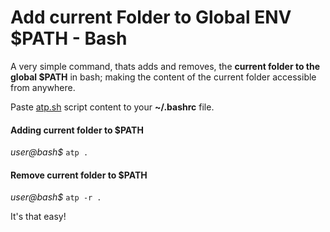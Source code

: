 # Add current Folder to Global ENV $PATH - Bash
A very simple command, thats adds and removes, the **current folder to the global $PATH** in bash; making the content of the current folder accessible from anywhere.

Paste [atp.sh](https://github.com/danass/Add-to-path/blob/main/atp.sh) script content to your **~/.bashrc** file.
#### Adding current folder to $PATH 

_user@bash$_ `atp .`

#### Remove current folder to $PATH
_user@bash$_  `atp -r .`


It's that easy!


